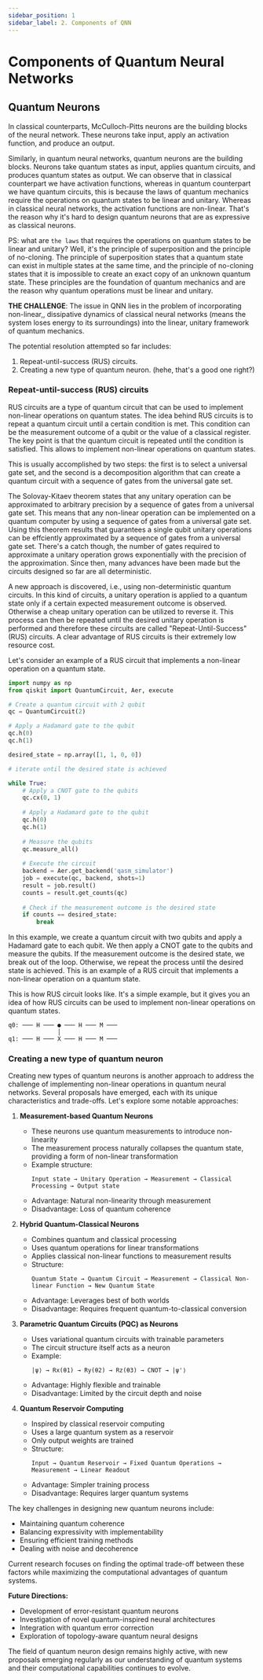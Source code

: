 ```yaml
---
sidebar_position: 1
sidebar_label: 2. Components of QNN
---
```


# Components of Quantum Neural Networks

## Quantum Neurons

In classical counterparts, McCulloch-Pitts neurons are the building blocks of the neural network. These neurons take input, apply an activation function, and produce an output. 

Similarly, in quantum neural networks, quantum neurons are the building blocks. Neurons take quantum states as input, applies quantum circuits, and produces quantum states as output. We can observe that in classical counterpart we have activation functions, whereas in quantum counterpart we have quantum circuits, this is because the laws of  quantum mechanics require the operations on quantum states to be linear and unitary. Whereas in classical neural networks, the activation functions are non-linear. That's the reason why it's hard to design quantum neurons that are as expressive as classical neurons.

PS: what are `the laws` that requires the operations on quantum states to be linear and unitary? Well, it's the principle of superposition and the principle of no-cloning. The principle of superposition states that a quantum state can exist in multiple states at the same time, and the principle of no-cloning states that it is impossible to create an exact copy of an unknown quantum state. These principles are the foundation of quantum mechanics and are the reason why quantum operations must be linear and unitary.

**THE CHALLENGE**: The issue in QNN lies in the problem of incorporating non-linear,, dissipative dynamics of classical neural networks (means the system loses energy to its surroundings) into the linear, unitary framework of quantum mechanics.

The potential resolution attempted so far includes:

1. Repeat-until-success (RUS) circuits.
2. Creating a new type of quantum neuron. (hehe, that's a good one right?)

### Repeat-until-success (RUS) circuits

RUS circuits are a type of quantum circuit that can be used to implement non-linear operations on quantum states. The idea behind RUS circuits is to repeat a quantum circuit until a certain condition is met. This condition can be the measurement outcome of a qubit or the value of a classical register. The key point is that the quantum circuit is repeated until the condition is satisfied. This allows to implement non-linear operations on quantum states.

This is usually accomplished by two steps: the first is to select a universal gate set, and the second is a decomposition algorithm that can create a quantum circuit with a sequence of gates from the universal gate set. 

The Solovay-Kitaev theorem states that any unitary operation can be approximated to arbitrary precision by a sequence of gates from a universal gate set. This means that any non-linear operation can be implemented on a quantum computer by using a sequence of gates from a universal gate set. Using this theorem results that guarantees a single qubit unitary operations can be effciently approximated by a sequence of gates from a universal gate set. There's a catch though, the number of gates required to approximate a unitary operation grows exponentially with the precision of the approximation. Since then, many advances have been made but the circuits designed so far are all deterministic. 

A new approach is discovered, i.e., using non-deterministic quantum circuits. In this kind of circuits, a unitary operation is applied to a quantum state only if a certain expected measurement outcome is observed. Otherwise a cheap unitary operation can be utilized to reverse it. This process can then be repeated until the desired unitary operation is performed and therefore these circuits are called "Repeat-Until-Success" (RUS) circuits. A clear advantage of RUS circuits is their extremely low resource cost.

Let's consider an example of a RUS circuit that implements a non-linear operation on a quantum state. 

```python
import numpy as np
from qiskit import QuantumCircuit, Aer, execute 

# Create a quantum circuit with 2 qubit
qc = QuantumCircuit(2)

# Apply a Hadamard gate to the qubit
qc.h(0)
qc.h(1)

desired_state = np.array([1, 1, 0, 0])

# iterate until the desired state is achieved

while True:
    # Apply a CNOT gate to the qubits
    qc.cx(0, 1)
    
    # Apply a Hadamard gate to the qubit
    qc.h(0)
    qc.h(1)
    
    # Measure the qubits
    qc.measure_all()
    
    # Execute the circuit
    backend = Aer.get_backend('qasm_simulator')
    job = execute(qc, backend, shots=1)
    result = job.result()
    counts = result.get_counts(qc)
    
    # Check if the measurement outcome is the desired state
    if counts == desired_state:
        break
```

In this example, we create a quantum circuit with two qubits and apply a Hadamard gate to each qubit. We then apply a CNOT gate to the qubits and measure the qubits. If the measurement outcome is the desired state, we break out of the loop. Otherwise, we repeat the process until the desired state is achieved. This is an example of a RUS circuit that implements a non-linear operation on a quantum state.

This is how RUS circuit looks like. It's a simple example, but it gives you an idea of how RUS circuits can be used to implement non-linear operations on quantum states.

```
q0: ─── H ─── ● ─── H ─── M ───
              │
q1: ─── H ─── X ─── H ─── M ───
```

### Creating a new type of quantum neuron

Creating new types of quantum neurons is another approach to address the challenge of implementing non-linear operations in quantum neural networks. Several proposals have emerged, each with its unique characteristics and trade-offs. Let's explore some notable approaches:

1. **Measurement-based Quantum Neurons**
   - These neurons use quantum measurements to introduce non-linearity
   - The measurement process naturally collapses the quantum state, providing a form of non-linear transformation
   - Example structure:
     ```
     Input state → Unitary Operation → Measurement → Classical Processing → Output state
     ```
   - Advantage: Natural non-linearity through measurement
   - Disadvantage: Loss of quantum coherence

2. **Hybrid Quantum-Classical Neurons**
   - Combines quantum and classical processing
   - Uses quantum operations for linear transformations
   - Applies classical non-linear functions to measurement results
   - Structure:
     ```
     Quantum State → Quantum Circuit → Measurement → Classical Non-linear Function → New Quantum State
     ```
   - Advantage: Leverages best of both worlds
   - Disadvantage: Requires frequent quantum-to-classical conversion

3. **Parametric Quantum Circuits (PQC) as Neurons**
   - Uses variational quantum circuits with trainable parameters
   - The circuit structure itself acts as a neuron
   - Example:
     ```
     |ψ⟩ → Rx(θ1) → Ry(θ2) → Rz(θ3) → CNOT → |ψ'⟩
     ```
   - Advantage: Highly flexible and trainable
   - Disadvantage: Limited by the circuit depth and noise

4. **Quantum Reservoir Computing**
   - Inspired by classical reservoir computing
   - Uses a large quantum system as a reservoir
   - Only output weights are trained
   - Structure:
     ```
     Input → Quantum Reservoir → Fixed Quantum Operations → Measurement → Linear Readout
     ```
   - Advantage: Simpler training process
   - Disadvantage: Requires larger quantum systems

The key challenges in designing new quantum neurons include:
- Maintaining quantum coherence
- Balancing expressivity with implementability
- Ensuring efficient training methods
- Dealing with noise and decoherence

Current research focuses on finding the optimal trade-off between these factors while maximizing the computational advantages of quantum systems.

**Future Directions:**
- Development of error-resistant quantum neurons
- Investigation of novel quantum-inspired neural architectures
- Integration with quantum error correction
- Exploration of topology-aware quantum neural designs

The field of quantum neuron design remains highly active, with new proposals emerging regularly as our understanding of quantum systems and their computational capabilities continues to evolve.

